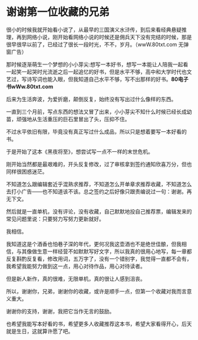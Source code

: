 # 谢谢第一位收藏的兄弟
很小的时候我就开始看小说了，从最早的三国演义水浒传，到后来看经典悬疑推理，再到网络小说，刚开始看网络小说的时候还是佣兵天下没有完结的时候，那是很早很早以前了，已经过了很长一段时光，不不，岁月。（wwW.80txt.com 无弹窗广告）

那时候逐渐萌生一个梦想的小小芽尖:想写一本好书，想写一本能让人陪我一起看一起笑一起哭时光流逝之后一起追忆的好书，但是水平不够，高中和大学时代也文艺过，写诗写词也能入眼，但我知道自己水平不够，写不出那样的好书。<strong>80电子书wWw.80txt.com</strong>

后来为生活奔波，为爱折磨，颠倒反复，始终没有写出过什么像样的东西。

一直到三个月前，写点东西的想法又冒了出来，小小芽尖不知什么时候已经长成幼苗，顽强地从生活重压的巨石里冒出了头，压抑不住。

不过水平依旧有限，毕竟没有真正写过什么成品，所以只是想着要写一本好看的书。

于是开始了这本《黑夜将至》，想尝试写一点不一样的末世危机。

刚开始当然都是最艰难的，开头反复修改，过了审核拿到签约通知欣喜万分，但也同样很困惑迷茫。

不知道怎么跟编辑套近乎混熟求推荐，不知道怎么开单章求推荐收藏，不知道怎么去打小广告――也不知道该不该。总之签约之后好像只跟责编说过一句：谢谢。再无下文。

然后就是一直单机，没有评论，没有收藏，自己默默地投自己推荐票，编辑发来的常见问题里说：只要努力写努力更新就好。

我相信。

我知道这是个酒香也怕巷子深的年代，更何况我这壶酒也不是绝世佳酿，但我相信，与其像做生意一样经营不如默默写好文字，所以我真的很用心地写，每一章都反复斟酌反复看，修改用词，五万字了，没有一个错别字，我觉得一直都不会有，我希望我能努力做到这一点，用心对待作品，用心对待读者。

但是新人新作，真的很难，无限单机，真的很让人感到沮丧。

所以，谢谢你，兄弟，谢谢你的收藏，或许是顺手一点，但第一个收藏对我而言意义重大。

谢谢你的支持，谢谢，我把它当作无言的鼓励。

也希望我能写本好看的书，希望更多人收藏推荐这本书，希望大家看得开心，后天就是生日，这就算许愿了吧。

